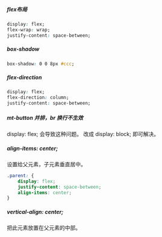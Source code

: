 ##### flex布局

```css
display: flex;
flex-wrap: wrap;
justify-content: space-between;
```

##### box-shadow

```css
box-shadow: 0 0 8px #ccc;
```

##### flex-direction

```css
display: flex;
flex-direction: column;
justify-content: space-between;
```

##### mt-button 并排，br 换行不生效

display: flex; 会导致这种问题。   改成 display: block;  即可解决。

##### align-items: center;

设置给父元素，子元素垂直居中。

```css
.parent: {
    display: flex;
    justify-content: space-between;
    align-items: center;
}
```

##### vertical-align: center; 

把此元素放置在父元素的中部。